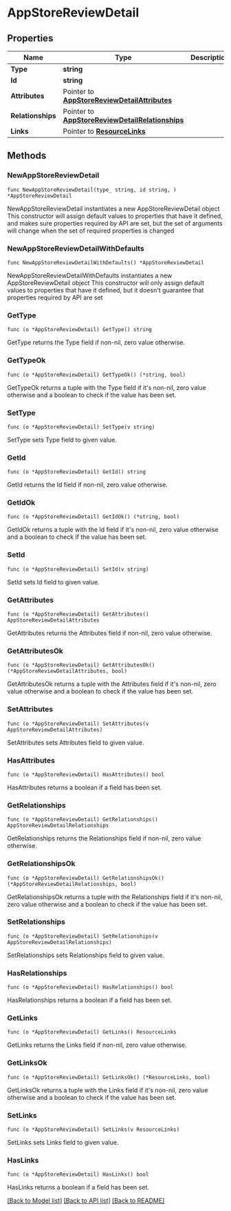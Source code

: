 # AppStoreReviewDetail

## Properties

Name | Type | Description | Notes
------------ | ------------- | ------------- | -------------
**Type** | **string** |  | 
**Id** | **string** |  | 
**Attributes** | Pointer to [**AppStoreReviewDetailAttributes**](AppStoreReviewDetailAttributes.md) |  | [optional] 
**Relationships** | Pointer to [**AppStoreReviewDetailRelationships**](AppStoreReviewDetailRelationships.md) |  | [optional] 
**Links** | Pointer to [**ResourceLinks**](ResourceLinks.md) |  | [optional] 

## Methods

### NewAppStoreReviewDetail

`func NewAppStoreReviewDetail(type_ string, id string, ) *AppStoreReviewDetail`

NewAppStoreReviewDetail instantiates a new AppStoreReviewDetail object
This constructor will assign default values to properties that have it defined,
and makes sure properties required by API are set, but the set of arguments
will change when the set of required properties is changed

### NewAppStoreReviewDetailWithDefaults

`func NewAppStoreReviewDetailWithDefaults() *AppStoreReviewDetail`

NewAppStoreReviewDetailWithDefaults instantiates a new AppStoreReviewDetail object
This constructor will only assign default values to properties that have it defined,
but it doesn't guarantee that properties required by API are set

### GetType

`func (o *AppStoreReviewDetail) GetType() string`

GetType returns the Type field if non-nil, zero value otherwise.

### GetTypeOk

`func (o *AppStoreReviewDetail) GetTypeOk() (*string, bool)`

GetTypeOk returns a tuple with the Type field if it's non-nil, zero value otherwise
and a boolean to check if the value has been set.

### SetType

`func (o *AppStoreReviewDetail) SetType(v string)`

SetType sets Type field to given value.


### GetId

`func (o *AppStoreReviewDetail) GetId() string`

GetId returns the Id field if non-nil, zero value otherwise.

### GetIdOk

`func (o *AppStoreReviewDetail) GetIdOk() (*string, bool)`

GetIdOk returns a tuple with the Id field if it's non-nil, zero value otherwise
and a boolean to check if the value has been set.

### SetId

`func (o *AppStoreReviewDetail) SetId(v string)`

SetId sets Id field to given value.


### GetAttributes

`func (o *AppStoreReviewDetail) GetAttributes() AppStoreReviewDetailAttributes`

GetAttributes returns the Attributes field if non-nil, zero value otherwise.

### GetAttributesOk

`func (o *AppStoreReviewDetail) GetAttributesOk() (*AppStoreReviewDetailAttributes, bool)`

GetAttributesOk returns a tuple with the Attributes field if it's non-nil, zero value otherwise
and a boolean to check if the value has been set.

### SetAttributes

`func (o *AppStoreReviewDetail) SetAttributes(v AppStoreReviewDetailAttributes)`

SetAttributes sets Attributes field to given value.

### HasAttributes

`func (o *AppStoreReviewDetail) HasAttributes() bool`

HasAttributes returns a boolean if a field has been set.

### GetRelationships

`func (o *AppStoreReviewDetail) GetRelationships() AppStoreReviewDetailRelationships`

GetRelationships returns the Relationships field if non-nil, zero value otherwise.

### GetRelationshipsOk

`func (o *AppStoreReviewDetail) GetRelationshipsOk() (*AppStoreReviewDetailRelationships, bool)`

GetRelationshipsOk returns a tuple with the Relationships field if it's non-nil, zero value otherwise
and a boolean to check if the value has been set.

### SetRelationships

`func (o *AppStoreReviewDetail) SetRelationships(v AppStoreReviewDetailRelationships)`

SetRelationships sets Relationships field to given value.

### HasRelationships

`func (o *AppStoreReviewDetail) HasRelationships() bool`

HasRelationships returns a boolean if a field has been set.

### GetLinks

`func (o *AppStoreReviewDetail) GetLinks() ResourceLinks`

GetLinks returns the Links field if non-nil, zero value otherwise.

### GetLinksOk

`func (o *AppStoreReviewDetail) GetLinksOk() (*ResourceLinks, bool)`

GetLinksOk returns a tuple with the Links field if it's non-nil, zero value otherwise
and a boolean to check if the value has been set.

### SetLinks

`func (o *AppStoreReviewDetail) SetLinks(v ResourceLinks)`

SetLinks sets Links field to given value.

### HasLinks

`func (o *AppStoreReviewDetail) HasLinks() bool`

HasLinks returns a boolean if a field has been set.


[[Back to Model list]](../README.md#documentation-for-models) [[Back to API list]](../README.md#documentation-for-api-endpoints) [[Back to README]](../README.md)


